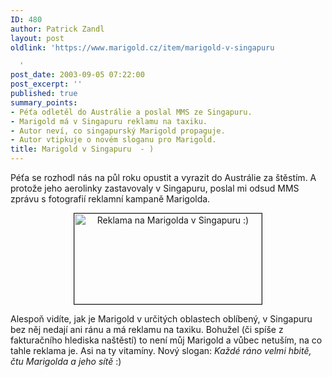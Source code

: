 ```yaml
---
ID: 480
author: Patrick Zandl
layout: post
oldlink: 'https://www.marigold.cz/item/marigold-v-singapuru

  '
post_date: 2003-09-05 07:22:00
post_excerpt: ''
published: true
summary_points:
- Péťa odletěl do Austrálie a poslal MMS ze Singapuru.
- Marigold má v Singapuru reklamu na taxiku.
- Autor neví, co singapurský Marigold propaguje.
- Autor vtipkuje o novém sloganu pro Marigold.
title: Marigold v Singapuru  - )
---
```


<p>
Péťa se rozhodl nás na půl roku opustit a vyrazit do Austrálie za štěstím. A protože jeho aerolinky zastavovaly v Singapuru, poslal mi odsud MMS zprávu s fotografií reklamní kampaně Marigolda. </p>

<P align=center><IMG height=145 alt="Reklama na Marigolda v Singapuru :)" src="/wp-content/uploads/singapurmarigold.jpg" width=300 border=1></p>

<p>
Alespoň vidíte, jak je Marigold v určitých oblastech oblíbený, v Singapuru bez něj nedají ani ránu a má reklamu na taxiku. Bohužel&#160;(či spíše z fakturačního hlediska naštěstí) to není můj&#160;Marigold a vůbec netuším, na co tahle reklama je. Asi na ty vitamíny. Nový slogan: <EM>Každé ráno velmi hbitě, čtu Marigolda a jeho sítě</EM> :)</p>